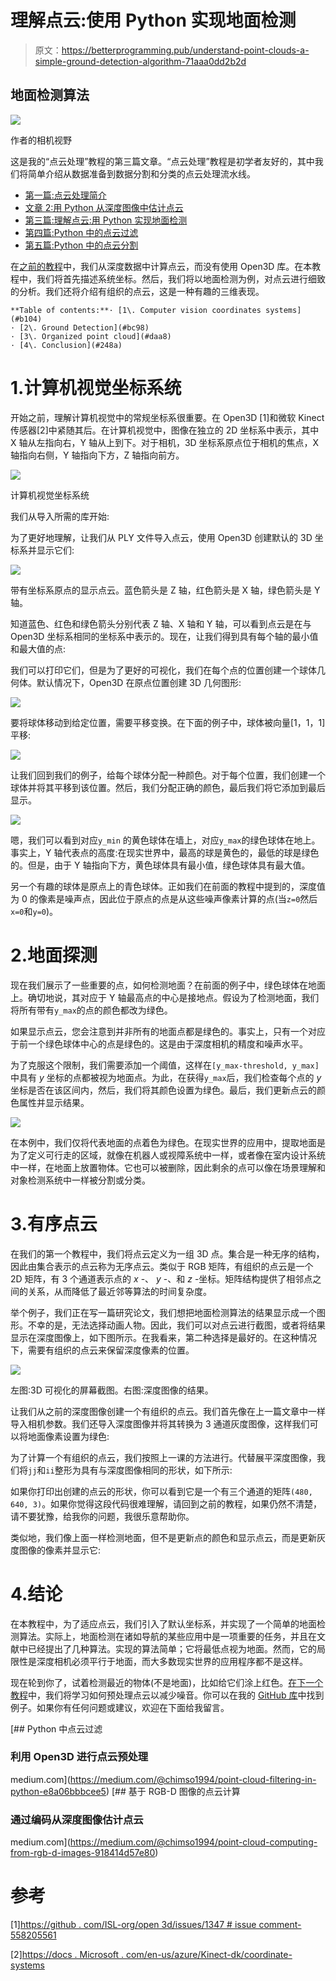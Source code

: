 # 理解点云:使用 Python 实现地面检测

> 原文：<https://betterprogramming.pub/understand-point-clouds-a-simple-ground-detection-algorithm-71aaa0dd2b2d>

## 地面检测算法

![](img/00efbe436d14c732a4f07615cd5616ab.png)

作者的相机视野

这是我的“点云处理”教程的第三篇文章。“点云处理”教程是初学者友好的，其中我们将简单介绍从数据准备到数据分割和分类的点云处理流水线。

*   [第一篇:点云处理简介](https://medium.com/@chimso1994/introduction-to-point-cloud-processing-dbda9b167534)
*   [文章 2:用 Python 从深度图像中估计点云](https://medium.com/better-programming/point-cloud-computing-from-rgb-d-images-918414d57e80)
*   [第三篇:理解点云:用 Python 实现地面检测](/understand-point-clouds-a-simple-ground-detection-algorithm-71aaa0dd2b2d)
*   [第四篇:Python 中的点云过滤](https://medium.com/@chimso1994/point-cloud-filtering-in-python-e8a06bbbcee5)
*   [第五篇:Python 中的点云分割](https://medium.com/@chimso1994/point-cloud-segmentation-in-python-2fdbf5ea0617)

在[之前的教程](https://medium.com/@chimso1994/point-cloud-computing-from-rgb-d-images-918414d57e80)中，我们从深度数据中计算点云，而没有使用 Open3D 库。在本教程中，我们将首先描述系统坐标。然后，我们将以地面检测为例，对点云进行细致的分析。我们还将介绍有组织的点云，这是一种有趣的三维表现。

```
**Table of contents:**· [1\. Computer vision coordinates systems](#b104)
· [2\. Ground Detection](#bc98)
· [3\. Organized point cloud](#daa8)
· [4\. Conclusion](#248a)
```

# 1.计算机视觉坐标系统

开始之前，理解计算机视觉中的常规坐标系很重要。在 Open3D [1]和微软 Kinect 传感器[2]中紧随其后。在计算机视觉中，图像在独立的 2D 坐标系中表示，其中 X 轴从左指向右，Y 轴从上到下。对于相机，3D 坐标系原点位于相机的焦点，X 轴指向右侧，Y 轴指向下方，Z 轴指向前方。

![](img/dc0051348bdb6c147cf7c77993e257c2.png)

计算机视觉坐标系统

我们从导入所需的库开始:

为了更好地理解，让我们从 PLY 文件导入点云，使用 Open3D 创建默认的 3D 坐标系并显示它们:

![](img/6c7e8fce5a5972a8b5ee621301d40b5b.png)

带有坐标系原点的显示点云。蓝色箭头是 Z 轴，红色箭头是 X 轴，绿色箭头是 Y 轴。

知道蓝色、红色和绿色箭头分别代表 Z 轴、X 轴和 Y 轴，可以看到点云是在与 Open3D 坐标系相同的坐标系中表示的。现在，让我们得到具有每个轴的最小值和最大值的点:

我们可以打印它们，但是为了更好的可视化，我们在每个点的位置创建一个球体几何体。默认情况下，Open3D 在原点位置创建 3D 几何图形:

![](img/4427cef8a1ac9f8d3a1da114b5db1327.png)

要将球体移动到给定位置，需要平移变换。在下面的例子中，球体被向量[1，1，1]平移:

![](img/d299a4146f4abff0a096b0a0e12d630a.png)

让我们回到我们的例子，给每个球体分配一种颜色。对于每个位置，我们创建一个球体并将其平移到该位置。然后，我们分配正确的颜色，最后我们将它添加到最后显示。

![](img/fd079fdbb32c325e3b1ba2d897f08abe.png)

嗯，我们可以看到对应`y_min` 的黄色球体在墙上，对应`y_max`的绿色球体在地上。事实上，Y 轴代表点的高度:在现实世界中，最高的球是黄色的，最低的球是绿色的。但是，由于 Y 轴指向下方，黄色球体具有最小值，绿色球体具有最大值。

另一个有趣的球体是原点上的青色球体。正如我们在前面的教程中提到的，深度值为 0 的像素是噪声点，因此位于原点的点是从这些噪声像素计算的点(当`z=0`然后`x=0`和`y=0`)。

# 2.地面探测

现在我们展示了一些重要的点，如何检测地面？在前面的例子中，绿色球体在地面上。确切地说，其对应于 Y 轴最高点的中心是接地点。假设为了检测地面，我们将所有带有`y_max`的点的颜色都改为绿色。

如果显示点云，您会注意到并非所有的地面点都是绿色的。事实上，只有一个对应于前一个绿色球体中心的点是绿色的。这是由于深度相机的精度和噪声水平。

为了克服这个限制，我们需要添加一个阈值，这样在`[y_max-threshold, y_max]`中具有 *y* 坐标的点都被视为地面点。为此，在获得`y_max`后，我们检查每个点的 *y* 坐标是否在该区间内，然后，我们将其颜色设置为绿色。最后，我们更新点云的颜色属性并显示结果。

![](img/05ae05cce66febaafff46f93a6446b21.png)

在本例中，我们仅将代表地面的点着色为绿色。在现实世界的应用中，提取地面是为了定义可行走的区域，就像在机器人或视障系统中一样，或者像在室内设计系统中一样，在地面上放置物体。它也可以被删除，因此剩余的点可以像在场景理解和对象检测系统中一样被分割或分类。

# 3.有序点云

在我们的第一个教程中，我们将点云定义为一组 3D 点。集合是一种无序的结构，因此由集合表示的点云称为无序点云。类似于 RGB 矩阵，有组织的点云是一个 2D 矩阵，有 3 个通道表示点的 *x* -、 *y* -、和 *z* -坐标。矩阵结构提供了相邻点之间的关系，从而降低了最近邻等算法的时间复杂度。

举个例子，我们正在写一篇研究论文，我们想把地面检测算法的结果显示成一个图形。不幸的是，无法选择动画人物。因此，我们可以对点云进行截图，或者将结果显示在深度图像上，如下图所示。在我看来，第二种选择是最好的。在这种情况下，需要有组织的点云来保留深度像素的位置。

![](img/f78f49a7f7002bc04eb210add1b05c39.png)

左图:3D 可视化的屏幕截图。右图:深度图像的结果。

让我们从之前的深度图像创建一个有组织的点云。我们首先像在上一篇文章中一样导入相机参数。我们还导入深度图像并将其转换为 3 通道灰度图像，这样我们可以将地面像素设置为绿色:

为了计算一个有组织的点云，我们按照上一课的方法进行。代替展平深度图像，我们将`jj`和`ii`整形为具有与深度图像相同的形状，如下所示:

如果你打印出创建的点云的形状，你可以看到它是一个有三个通道的矩阵`(480, 640, 3)`。如果你觉得这段代码很难理解，请回到之前的教程，如果仍然不清楚，请不要犹豫，给我你的问题，我很乐意帮助你。

类似地，我们像上面一样检测地面，但不是更新点的颜色和显示点云，而是更新灰度图像的像素并显示它:

# 4.结论

在本教程中，为了适应点云，我们引入了默认坐标系，并实现了一个简单的地面检测算法。实际上，地面检测在诸如导航的某些应用中是一项重要的任务，并且在文献中已经提出了几种算法。实现的算法简单；它将最低点视为地面。然而，它的局限性是深度相机必须平行于地面，而大多数现实世界的应用程序都不是这样。

现在轮到你了，试着检测最近的物体(不是地面)，比如给它们涂上红色。[在下一个教程](https://medium.com/@chimso1994/point-cloud-filtering-in-python-e8a06bbbcee5)中，我们将学习如何预处理点云以减少噪音。你可以在我的 [GitHub 库](https://github.com/Chim-SO/pointcloudprocessing)中找到例子。如果你有任何问题或建议，欢迎在下面给我留言。

[](https://medium.com/@chimso1994/point-cloud-filtering-in-python-e8a06bbbcee5) [## Python 中点云过滤

### 利用 Open3D 进行点云预处理

medium.com](https://medium.com/@chimso1994/point-cloud-filtering-in-python-e8a06bbbcee5) [](https://medium.com/@chimso1994/point-cloud-computing-from-rgb-d-images-918414d57e80) [## 基于 RGB-D 图像的点云计算

### 通过编码从深度图像估计点云

medium.com](https://medium.com/@chimso1994/point-cloud-computing-from-rgb-d-images-918414d57e80) 

# 参考

[1][https://github . com/ISL-org/open 3d/issues/1347 # issue comment-558205561](https://github.com/isl-org/Open3D/issues/1347#issuecomment-558205561)

[2][https://docs . Microsoft . com/en-us/azure/Kinect-dk/coordinate-systems](https://docs.microsoft.com/en-us/azure/kinect-dk/coordinate-systems)